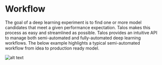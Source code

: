 # Workflow

The goal of a deep learning experiment is to find one or more model candidates that meet a given performance expectation. Talos makes this process as easy and streamlined as possible. Talos provides an intuitive API to manage both semi-automated and fully-automated deep learning workflows. The below example highlights a typical semi-automated workflow from idea to production ready model.

![alt text](_media/talos_deep_learning_workflow.png")
